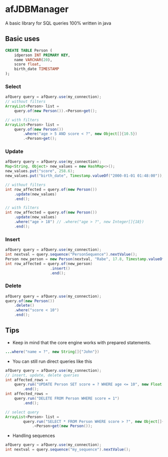 # afJDBManager
A basic library  for SQL queries 100% written in java
## Basic uses
```sql
CREATE TABLE Person ( 
	idperson INT PRIMARY KEY, 
	name VARCHAR(20),
	score float,
	birth_date TIMESTAMP
);
```
### Select
```java
afQuery query = afQuery.use(my_connection);
// without filters
ArrayList<Person> list =
    query.of(new Person()).<Person>get();

// with filters
ArrayList<Person> list =
    query.of(new Person())
        .where("age > 5 AND score < ?", new Object[]{10.5})
        .<Person>get();
```
### Update
```java
afQuery query = afQuery.use(my_connection);
Map<String, Object> new_values = new HashMap<>();
new_values.put("score", 258.6);
new_values.put("birth_date", Timestamp.valueOf("2000-01-01 01:48:00"));

// without filters
int row_affected = query.of(new Person())
    .update(new_values)
    .end();

// with filters
int row_affected = query.of(new Person())
    .update(new_values)
    .where("age > 18") // .where("age > ?", new Integer[]{18})
    .end();
```

### Insert
```java
afQuery query = afQuery.use(my_connection);
int nextval = query.sequence("PersonSequence").nextValue();
Person new_person = new Person(nextval, "Rabe", 17.8, Timestamp.valueOf("2010-04-01 00:02:11"));
int row_affected = query.of(new_person)
                    .insert()
                    .end();
```
### Delete
```java
afQuery query = afQuery.use(my_connection);
query.of(new Person())
    .delete()
    .where("score < 10")
    .end();
```

## Tips

* Keep in mind that the core engine works with prepared statements.
```java
...where("name = ?", new String[]{"John"})
```
* You can still run direct queries like this
```java
afQuery query = afQuery.use(my_connection);
// insert, update, delete queries
int affected_rows = 
    query.run("UPDATE Person SET score = ? WHERE age <= 10", new Float[]{8})
        .end();
int affected_rows =
    query.run("DELETE FROM Person WHERE score = 1")
        .end();

// select query
ArrayList<Person> list = 
        query.run("SELECT * FROM Person WHERE score > ?", new Object[]{0})
            .<Person>get(new Person());
```

* Handling sequences
```java
afQuery query = afQuery.use(my_connection);
int nextval = query.sequence("my_sequence").nextValue();

```
